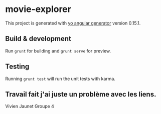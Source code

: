 # movie-explorer

This project is generated with [yo angular generator](https://github.com/yeoman/generator-angular)
version 0.15.1.

## Build & development

Run `grunt` for building and `grunt serve` for preview.

## Testing

Running `grunt test` will run the unit tests with karma.

## Travail fait j'ai juste un problème avec les liens.

Vivien Jaunet Groupe 4
